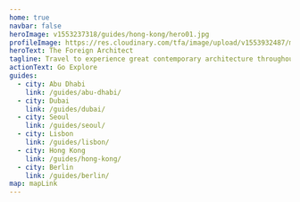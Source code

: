 ```yaml
---
home: true
navbar: false
heroImage: v1553237318/guides/hong-kong/hero01.jpg
profileImage: https://res.cloudinary.com/tfa/image/upload/v1553932487/misc/IMG_5253-1100x1467-anno.jpg
heroText: The Foreign Architect
tagline: Travel to experience great contemporary architecture throughout the world.
actionText: Go Explore
guides:
  - city: Abu Dhabi
    link: /guides/abu-dhabi/
  - city: Dubai
    link: /guides/dubai/
  - city: Seoul
    link: /guides/seoul/
  - city: Lisbon
    link: /guides/lisbon/
  - city: Hong Kong
    link: /guides/hong-kong/
  - city: Berlin
    link: /guides/berlin/
map: mapLink
---
```

